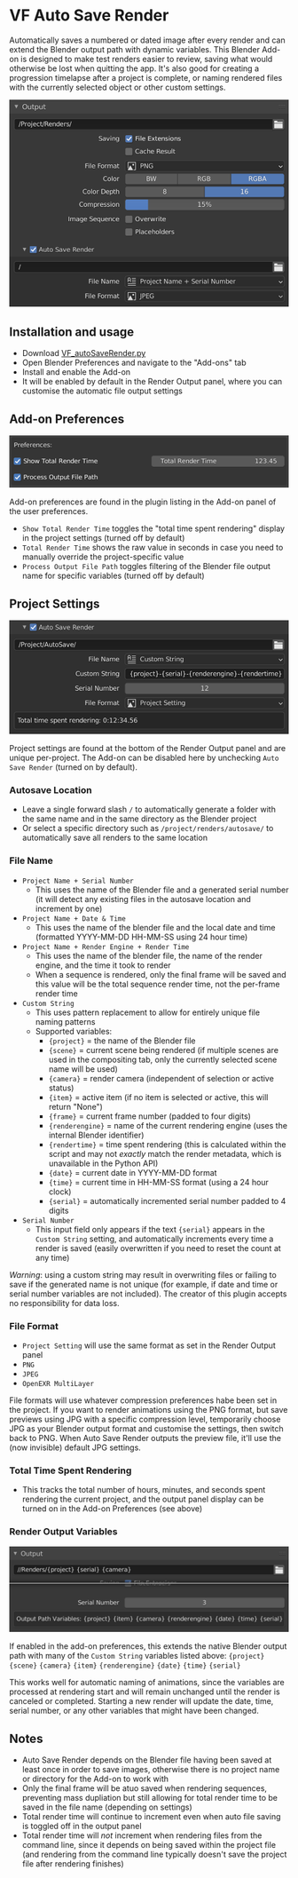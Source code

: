 # VF Auto Save Render

Automatically saves a numbered or dated image after every render and can extend the Blender output path with dynamic variables. This Blender Add-on is designed to make test renders easier to review, saving what would otherwise be lost when quitting the app. It's also good for creating a progression timelapse after a project is complete, or naming rendered files with the currently selected object or other custom settings.

![screenshot of Blender's Render Output user interface with the add-on installed](images/screenshot.png)

## Installation and usage
- Download [VF_autoSaveRender.py](https://raw.githubusercontent.com/jeinselenVF/VF-BlenderAutoSaveRender/main/VF_autoSaveRender.py)
- Open Blender Preferences and navigate to the "Add-ons" tab
- Install and enable the Add-on
- It will be enabled by default in the Render Output panel, where you can customise the automatic file output settings

## Add-on Preferences

![screenshot of the add-on's user preferences in the Blender Preferences Add-ons panel](images/screenshot1.png)

Add-on preferences are found in the plugin listing in the Add-on panel of the user preferences.

- `Show Total Render Time` toggles the "total time spent rendering" display in the project settings (turned off by default)
- `Total Render Time` shows the raw value in seconds in case you need to manually override the project-specific value
- `Process Output File Path` toggles filtering of the Blender file output name for specific variables (turned off by default)

## Project Settings

![screenshot of the add-on's project settings panel with customised auto save settings](images/screenshot2.png)

Project settings are found at the bottom of the Render Output panel and are unique per-project. The Add-on can be disabled here by unchecking `Auto Save Render` (turned on by default).

### Autosave Location

- Leave a single forward slash `/` to automatically generate a folder with the same name and in the same directory as the Blender project
- Or select a specific directory such as `/project/renders/autosave/` to automatically save all renders to the same location

### File Name

- `Project Name + Serial Number`
  - This uses the name of the Blender file and a generated serial number (it will detect any existing files in the autosave location and increment by one)
- `Project Name + Date & Time`
  - This uses the name of the blender file and the local date and time (formatted YYYY-MM-DD HH-MM-SS using 24 hour time)
- `Project Name + Render Engine + Render Time`
  - This uses the name of the blender file, the name of the render engine, and the time it took to render
  - When a sequence is rendered, only the final frame will be saved and this value will be the total sequence render time, not the per-frame render time
- `Custom String`
  - This uses pattern replacement to allow for entirely unique file naming patterns
  - Supported variables:
    - `{project}` = the name of the Blender file
    - `{scene}` = current scene being rendered (if multiple scenes are used in the compositing tab, only the currently selected scene name will be used)
    - `{camera}` = render camera (independent of selection or active status)
    - `{item}` = active item (if no item is selected or active, this will return "None")
    - `{frame}` = current frame number (padded to four digits)
    - `{renderengine}` = name of the current rendering engine (uses the internal Blender identifier)
    - `{rendertime}` = time spent rendering (this is calculated within the script and may not _exactly_ match the render metadata, which is unavailable in the Python API)
    - `{date}` = current date in YYYY-MM-DD format
    - `{time}` = current time in HH-MM-SS format (using a 24 hour clock)
    - `{serial}` = automatically incremented serial number padded to 4 digits
- `Serial Number`
  - This input field only appears if the text `{serial}` appears in the `Custom String` setting, and automatically increments every time a render is saved (easily overwritten if you need to reset the count at any time)

_Warning_: using a custom string may result in overwriting files or failing to save if the generated name is not unique (for example, if date and time or serial number variables are not included). The creator of this plugin accepts no responsibility for data loss.

### File Format

- `Project Setting` will use the same format as set in the Render Output panel
- `PNG`
- `JPEG`
- `OpenEXR MultiLayer`

File formats will use whatever compression preferences habe been set in the project. If you want to render animations using the PNG format, but save previews using JPG with a specific compression level, temporarily choose JPG as your Blender output format and customise the settings, then switch back to PNG. When Auto Save Render outputs the preview file, it'll use the (now invisible) default JPG settings.

### Total Time Spent Rendering

- This tracks the total number of hours, minutes, and seconds spent rendering the current project, and the output panel display can be turned on in the Add-on Preferences (see above)

### Render Output Variables

![screenshot of the add-on's project settings panel with the output variables](images/screenshot3.png)

If enabled in the add-on preferences, this extends the native Blender output path with many of the `Custom String` variables listed above: `{project}` `{scene}` `{camera}` `{item}` `{renderengine}` `{date}` `{time}` `{serial}`

This works well for automatic naming of animations, since the variables are processed at rendering start and will remain unchanged until the render is canceled or completed. Starting a new render will update the date, time, serial number, or any other variables that might have been changed.

## Notes

- Auto Save Render depends on the Blender file having been saved at least once in order to save images, otherwise there is no project name or directory for the Add-on to work with
- Only the final frame will be atuo saved when rendering sequences, preventing mass dupliation but still allowing for total render time to be saved in the file name (depending on settings)
- Total render time will continue to increment even when auto file saving is toggled off in the output panel
- Total render time will _not_ increment when rendering files from the command line, since it depends on being saved within the project file (and rendering from the command line typically doesn't save the project file after rendering finishes)